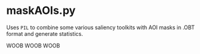 # maskAOIs.py

Uses `PIL` to combine some various saliency toolkits with AOI masks in .OBT format and generate statistics.

WOOB WOOB WOOB
